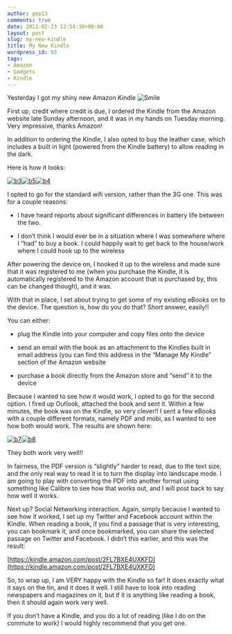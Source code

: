 ```yaml
---
author: gep13
comments: true
date: 2011-02-23 12:54:30+00:00
layout: post
slug: my-new-kindle
title: My New Kindle
wordpress_id: 93
tags:
- Amazon
- Gadgets
- Kindle
---
```


Yesterday I got my shiny new Amazon Kindle ![Smile](http://www.gep13.co.uk/blog/wp-content/uploads/2011/02/wlEmoticon-smile1.png)

 

First up, credit where credit is due, I ordered the Kindle from the Amazon website late Sunday afternoon, and it was in my hands on Tuesday morning. Very impressive, thanks Amazon!

 

In addition to ordering the Kindle, I also opted to buy the leather case, which includes a built in light (powered from the Kindle battery) to allow reading in the dark.

 

Here is how it looks:

 

[![b3](http://www.gep13.co.uk/blog/wp-content/uploads/2011/02/b3_thumb.jpg)](http://www.gep13.co.uk/blog/wp-content/uploads/2011/02/b3.jpg)[![b5](http://www.gep13.co.uk/blog/wp-content/uploads/2011/02/b5_thumb.jpg)](http://www.gep13.co.uk/blog/wp-content/uploads/2011/02/b5.jpg)[![b4](http://www.gep13.co.uk/blog/wp-content/uploads/2011/02/b4_thumb.jpg)](http://www.gep13.co.uk/blog/wp-content/uploads/2011/02/b4.jpg)

       

I opted to go for the standard wifi version, rather than the 3G one. This was for a couple reasons:

 

  
  * I have heard reports about significant differences in battery life between the two.
   
  * I don’t think I would ever be in a situation where I was somewhere where I “had” to buy a book. I could happily wait to get back to the house/work where I could hook up to the wireless
 

After powering the device on, I hooked it up to the wireless and made sure that it was registered to me (when you purchase the Kindle, it is automatically registered to the Amazon account that is purchased by, this can be changed though), and it was.

 

With that in place, I set about trying to get some of my existing eBooks on to the device. The question is, how do you do that? Short answer, easily!!

 

You can either:

 

  
  * plug the Kindle into your computer and copy files onto the device
   
  * send an email with the book as an attachment to the Kindles built in email address (you can find this address in the “Manage My Kindle” section of the Amazon website
   
  * purchase a book directly from the Amazon store and “send” it to the device
 

Because I wanted to see how it would work, I opted to go for the second option. I fired up Outlook, attached the book and sent it. Within a few minutes, the book was on the Kindle, so very clever!! I sent a few eBooks with a couple different formats, namely PDF and mobi, as I wanted to see how both would work. The results are shown here:

 

[![b7](http://www.gep13.co.uk/blog/wp-content/uploads/2011/02/b7_thumb.jpg)](http://www.gep13.co.uk/blog/wp-content/uploads/2011/02/b7.jpg)[![b8](http://www.gep13.co.uk/blog/wp-content/uploads/2011/02/b8_thumb.jpg)](http://www.gep13.co.uk/blog/wp-content/uploads/2011/02/b8.jpg)

   

They both work very well!!

 

In fairness, the PDF version is “slightly” harder to read, due to the text size, and the only real way to read it is to turn the display into landscape mode. I am going to play with converting the PDF into another format using something like Calibre to see how that works out, and I will post back to say how well it works.

 

Next up? Social Networking interaction. Again, simply because I wanted to see how it worked, I set up my Twitter and Facebook account within the Kindle. When reading a book, if you find a passage that is very interesting, you can bookmark it, and once bookmarked, you can share the selected passage on Twitter and Facebook. I didn’t this earlier, and this was the result:

 

[https://kindle.amazon.com/post/2FL7BXE4UXKFD](https://kindle.amazon.com/post/2FL7BXE4UXKFD)

 

So, to wrap up, I am VERY happy with the Kindle so far! It does exactly what it says on the tin, and it does it well. I still have to look into reading newspapers and magazines on it, but if it is anything like reading a book, then it should again work very well.

 

If you don’t have a Kindle, and you do a lot of reading (like I do on the commute to work) I would highly recommend that you get one.

